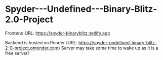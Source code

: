 # Spyder---Undefined---Binary-Blitz-2.0-Project

Frontend URL: https://spyder-binaryblitz.netlify.app

Backend is hosted on Render (URL: https://spyder-undefined-binary-blitz-2-0-project.onrender.com)
Server may take some time to wake up as it is a free server!
